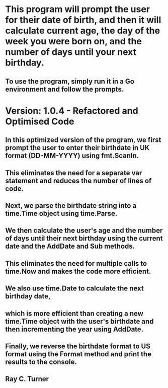# This program will prompt the user for their date of birth, and then it will calculate current age, the day of the week you were born on, and the number of days until your next birthday.

## To use the program, simply run it in a Go environment and follow the prompts.
# Version: 1.0.4 - Refactored and Optimised Code
## In this optimized version of the program, we first prompt the user to enter their birthdate in UK format (DD-MM-YYYY) using fmt.Scanln.
## This eliminates the need for a separate var statement and reduces the number of lines of code.
## Next, we parse the birthdate string into a time.Time object using time.Parse.
## We then calculate the user's age and the number of days until their next birthday using the current date and the AddDate and Sub methods.
## This eliminates the need for multiple calls to time.Now and makes the code more efficient.
## We also use time.Date to calculate the next birthday date,
## which is more efficient than creating a new time.Time object with the user's birthdate and then incrementing the year using AddDate.
## Finally, we reverse the birthdate format to US format using the Format method and print the results to the console.

## Ray C. Turner